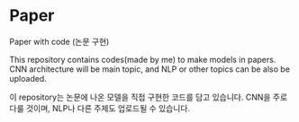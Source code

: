 # Paper
Paper with code (논문 구현)

This repository contains codes(made by me) to make models in papers.
CNN architecture will be main topic, and NLP or other topics can be also be uploaded.

이 repository는 논문에 나온 모델을 직접 구현한 코드를 담고 있습니다.
CNN을 주로 다룰 것이며, NLP나 다른 주제도 업로드될 수 있습니다.
